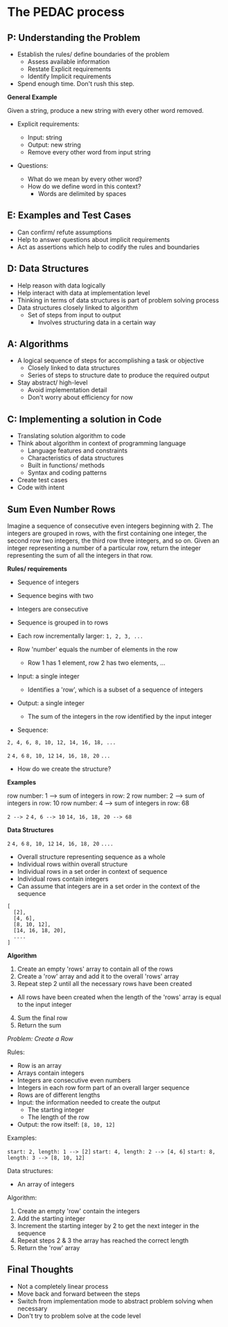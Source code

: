 # The PEDAC process

## P: Understanding the Problem
- Establish the rules/ define boundaries of the problem
  - Assess available information
  - Restate Explicit requirements
  - Identify Implicit requirements
- Spend enough time. Don't rush this step.

**General Example**

Given a string, produce a new string with every other word removed.

- Explicit requirements:
  - Input: string
  - Output: new string
  - Remove every other word from input string

- Questions:
  - What do we mean by every other word?
  - How do we define word in this context?
    - Words are delimited by spaces



## E: Examples and Test Cases

- Can confirm/ refute assumptions
- Help to answer questions about implicit requirements
- Act as assertions which help to codify the rules and boundaries

## D: Data Structures

- Help reason with data logically
- Help interact with data at implementation level
- Thinking in terms of data structures is part of problem solving process
- Data structures closely linked to algorithm
  - Set of steps from input to output
    - Involves structuring data in a certain way

## A: Algorithms

- A logical sequence of steps for accomplishing a task or objective
  - Closely linked to data structures
  - Series of steps to structure date to produce the required output
- Stay abstract/ high-level
  - Avoid implementation detail
  - Don't worry about efficiency for now

## C: Implementing a solution in Code

- Translating solution algorithm to code
- Think about algorithm in context of programming language
  - Language features and constraints
  - Characteristics of data structures
  - Built in functions/ methods
  - Syntax and coding patterns
- Create test cases
- Code with intent

## Sum Even Number Rows

Imagine a sequence of consecutive even integers beginning with 2. The integers are grouped in rows, with the first containing one integer, the second row two integers, the third row three integers, and so on. Given an integer representing a number of a particular row, return the integer representing the sum of all the integers in that row.

**Rules/ requirements**

- Sequence of integers
- Sequence begins with two
- Integers are consecutive
- Sequence is grouped in to rows
- Each row incrementally larger: `1, 2, 3, ...`
- Row 'number' equals the number of elements in the row
  - Row 1 has 1 element, row 2 has two elements, ...
- Input: a single integer
  - Identifies a 'row', which is a subset of a sequence of integers
- Output: a single integer
  - The sum of the integers in the row identified by the input integer

- Sequence:

`2, 4, 6, 8, 10, 12, 14, 16, 18, ...`

`2`
`4, 6`
`8, 10, 12`
`14, 16, 18, 20`
`...`

- How do we create the structure?

**Examples**

row number: 1 --> sum of integers in row: 2
row number: 2 --> sum of integers in row: 10
row number: 4 --> sum of integers in row: 68

`2 --> 2`
`4, 6 --> 10`
`14, 16, 18, 20 --> 68`

**Data Structures**

`2`
`4, 6`
`8, 10, 12`
`14, 16, 18, 20`
`....`

- Overall structure representing sequence as a whole
- Individual rows within overall structure
- Individual rows in a set order in context of sequence
- Individual rows contain integers
- Can assume that integers are in a set order in the context of the sequence

```
[
  [2],
  [4, 6],
  [8, 10, 12],
  [14, 16, 18, 20],
  ....
]
```

**Algorithm**

1. Create an empty 'rows' array to contain all of the rows
2. Create a 'row' array and add it to the overall 'rows' array
3. Repeat step 2 until all the necessary rows have been created
  - All rows have been created when the length of the 'rows' array is equal to the input integer
4. Sum the final row
5. Return the sum

*Problem: Create a Row*

Rules:
- Row is an array
- Arrays contain integers
- Integers are consecutive even numbers
- Integers in each row form part of an overall larger sequence
- Rows are of different lengths
- Input: the information needed to create the output
  - The starting integer
  - The length of the row
- Output: the row itself: `[8, 10, 12]`

Examples:

`start: 2, length: 1 --> [2]`
`start: 4, length: 2 --> [4, 6]`
`start: 8, length: 3 --> [8, 10, 12]`

Data structures:
- An array of integers

Algorithm:
1. Create an empty 'row' contain the integers
2. Add the starting integer
3. Increment the starting integer by 2 to get the next integer in the sequence
4. Repeat steps 2 & 3 the array has reached the correct length
5. Return the 'row' array

## Final Thoughts

- Not a completely linear process
- Move back and forward between the steps
- Switch from implementation mode to abstract problem solving when necessary
- Don't try to problem solve at the code level
